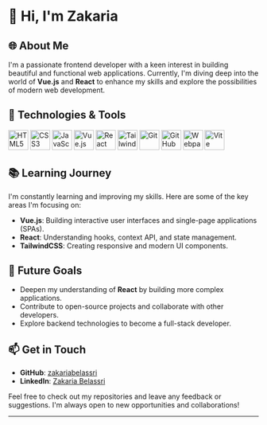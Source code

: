 # 👋 Hi, I'm Zakaria

## 🌐 About Me

I'm a passionate frontend developer with a keen interest in building beautiful and functional web applications. Currently, I'm diving deep into the world of **Vue.js** and **React** to enhance my skills and explore the possibilities of modern web development.

## 🔧 Technologies & Tools

<p align="left">
  <img src="https://cdn.jsdelivr.net/npm/simple-icons@v7/icons/html5.svg" alt="HTML5" width="40" height="40"/>
  <img src="https://cdn.jsdelivr.net/npm/simple-icons@v7/icons/css3.svg" alt="CSS3" width="40" height="40"/>
  <img src="https://cdn.jsdelivr.net/npm/simple-icons@v7/icons/javascript.svg" alt="JavaScript" width="40" height="40"/>
  <img src="https://cdn.jsdelivr.net/npm/simple-icons@v7/icons/vue-dot-js.svg" alt="Vue.js" width="40" height="40"/>
  <img src="https://cdn.jsdelivr.net/npm/simple-icons@v7/icons/react.svg" alt="React" width="40" height="40"/>
  <img src="https://cdn.jsdelivr.net/npm/simple-icons@v7/icons/tailwindcss.svg" alt="TailwindCSS" width="40" height="40"/>
  <img src="https://cdn.jsdelivr.net/npm/simple-icons@v7/icons/git.svg" alt="Git" width="40" height="40"/>
  <img src="https://cdn.jsdelivr.net/npm/simple-icons@v7/icons/github.svg" alt="GitHub" width="40" height="40"/>
  <img src="https://cdn.jsdelivr.net/npm/simple-icons@v7/icons/webpack.svg" alt="Webpack" width="40" height="40"/>
  <img src="https://cdn.jsdelivr.net/npm/simple-icons@v7/icons/vite.svg" alt="Vite" width="40" height="40"/>
</p>


## 📚 Learning Journey

I'm constantly learning and improving my skills. Here are some of the key areas I'm focusing on:

- **Vue.js**: Building interactive user interfaces and single-page applications (SPAs).
- **React**: Understanding hooks, context API, and state management.
- **TailwindCSS**: Creating responsive and modern UI components.

## 🚀 Future Goals

- Deepen my understanding of **React** by building more complex applications.
- Contribute to open-source projects and collaborate with other developers.
- Explore backend technologies to become a full-stack developer.

## 📫 Get in Touch

- **GitHub**: [zakariabelassri](https://github.com/zakariabelassri)
- **LinkedIn**: [Zakaria Belassri](https://www.linkedin.com/in/zakariabelassri)

Feel free to check out my repositories and leave any feedback or suggestions. I'm always open to new opportunities and collaborations!

---
